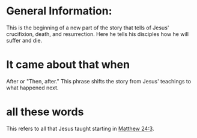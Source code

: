 
# General Information:
This is the beginning of a new part of the story that tells of Jesus' crucifixion, death, and resurrection. Here he tells his disciples how he will suffer and die.

# It came about that when
After or "Then, after." This phrase shifts the story from Jesus' teachings to what happened next.

# all these words
This refers to all that Jesus taught starting in [Matthew 24:3](../24/03.md).